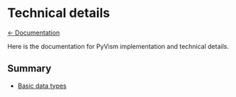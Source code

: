 # Technical details

[← Documentation](../index.md)

Here is the documentation for PyVism implementation and technical details.

## Summary

- [Basic data types](./basic_dt.md)
